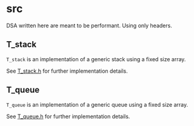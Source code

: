 # src

DSA written here are meant to be performant. Using only headers.

## T_stack

`T_stack` is an implementation of a generic stack using a fixed size array.

See [T_stack.h](./T_stack.h) for further implementation details.

## T_queue

`T_queue` is an implementation of a generic queue using a fixed size array.

See [T_queue.h](./T_queue.h) for further implementation details.
